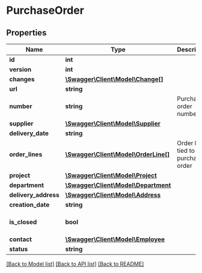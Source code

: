 # PurchaseOrder

## Properties
Name | Type | Description | Notes
------------ | ------------- | ------------- | -------------
**id** | **int** |  | [optional] 
**version** | **int** |  | [optional] 
**changes** | [**\Swagger\Client\Model\Change[]**](Change.md) |  | [optional] 
**url** | **string** |  | [optional] 
**number** | **string** | Purchase order number | [optional] 
**supplier** | [**\Swagger\Client\Model\Supplier**](Supplier.md) |  | 
**delivery_date** | **string** |  | 
**order_lines** | [**\Swagger\Client\Model\OrderLine[]**](OrderLine.md) | Order lines tied to the purchase order | [optional] 
**project** | [**\Swagger\Client\Model\Project**](Project.md) |  | [optional] 
**department** | [**\Swagger\Client\Model\Department**](Department.md) |  | [optional] 
**delivery_address** | [**\Swagger\Client\Model\Address**](Address.md) |  | [optional] 
**creation_date** | **string** |  | [optional] 
**is_closed** | **bool** |  | [optional] [default to false]
**contact** | [**\Swagger\Client\Model\Employee**](Employee.md) |  | 
**status** | **string** |  | [optional] 

[[Back to Model list]](../../README.md#documentation-for-models) [[Back to API list]](../../README.md#documentation-for-api-endpoints) [[Back to README]](../../README.md)

